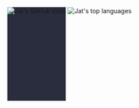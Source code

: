 <div style="display: inline-block; height: 215px; background-color: #292d3e">
  <img src="https://github-readme-stats.vercel.app/api/?username=jat001&show_icons=true&include_all_commits=true&count_private=true&line_height=28&theme=material-palenight" alt="Jat's GitHub stats">
</div>
<div style="display: inline-block">
  <img src="https://github-readme-stats.vercel.app/api/top-langs/?username=jat001&layout=compact&card_width=350&langs_count=10&theme=material-palenight" alt="Jat's top languages" style="display: inline-block">
</div>
